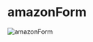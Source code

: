 # amazonForm
![amazonForm](https://user-images.githubusercontent.com/96654573/208319192-f2bc8ea8-b05d-462f-a7fa-6eb77872e84a.png)
